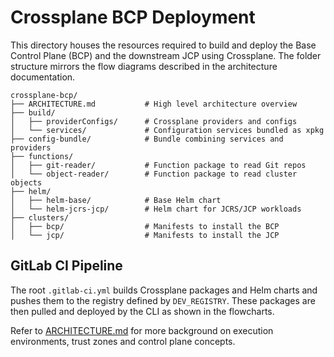 # Crossplane BCP Deployment

This directory houses the resources required to build and deploy the Base Control Plane (BCP) and the downstream JCP using Crossplane. The folder structure mirrors the flow diagrams described in the architecture documentation.

```
crossplane-bcp/
├── ARCHITECTURE.md           # High level architecture overview
├── build/
│   ├── providerConfigs/      # Crossplane providers and configs
│   └── services/             # Configuration services bundled as xpkg
├── config-bundle/            # Bundle combining services and providers
├── functions/
│   ├── git-reader/           # Function package to read Git repos
│   └── object-reader/        # Function package to read cluster objects
├── helm/
│   ├── helm-base/            # Base Helm chart
│   └── helm-jcrs-jcp/        # Helm chart for JCRS/JCP workloads
├── clusters/
│   ├── bcp/                  # Manifests to install the BCP
│   └── jcp/                  # Manifests to install the JCP
```

## GitLab CI Pipeline
The root `.gitlab-ci.yml` builds Crossplane packages and Helm charts and pushes them to the registry defined by `DEV_REGISTRY`. These packages are then pulled and deployed by the CLI as shown in the flowcharts.

Refer to [ARCHITECTURE.md](ARCHITECTURE.md) for more background on execution environments, trust zones and control plane concepts.

